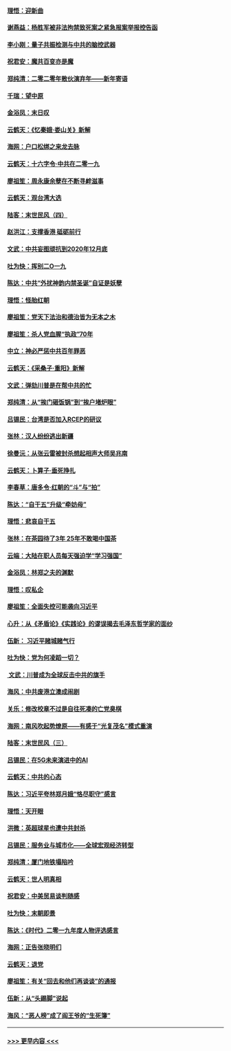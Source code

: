 #### [理悟：迎新曲](../pages/nsc993/n11761152.md?t=01021122) 
#### [谢燕益：杨胜军被非法拘禁致死案之紧急报案举报控告函](../pages/nsc993/n11756134.md?t=01021122) 
#### [李小刚：量子共振检测与中共的脑控武器](../pages/nsc993/n11754518.md?t=01021122) 
#### [祝君安：魔共百变亦是魔](../pages/nsc993/n11754469.md?t=01021122) 
#### [郑纯清：二零二零年散伙演弃年——新年寄语](../pages/nsc993/n11754195.md?t=01021122) 
#### [千瑞：望中原](../pages/nsc993/n11754159.md?t=01021122) 
#### [金浴凤：末日叹](../pages/nsc993/n11752359.md?t=01021122) 
#### [云鹤天：《忆秦娥‧娄山关》新解](../pages/nsc993/n11752348.md?t=01021122) 
#### [海网：户口松绑之来龙去脉](../pages/nsc993/n11752328.md?t=01021122) 
#### [云鹤天：十六字令‧中共在二零一九](../pages/nsc993/n11752305.md?t=01021122) 
#### [廖祖笙：周永康余孽在不断寻衅滋事](../pages/nsc993/n11751013.md?t=01021122) 
#### [云鹤天：观台湾大选](../pages/nsc993/n11751007.md?t=01021122) 
#### [陆客：末世民风（四）](../pages/nsc993/n11749203.md?t=01021122) 
#### [赵洪江：支撑香港 砥砺前行](../pages/nsc993/n11748482.md?t=01021122) 
#### [文武：中共妄图顽抗到2020年12月底](../pages/nsc993/n11748446.md?t=01021122) 
#### [吐为快：挥别二O一九](../pages/nsc993/n11748411.md?t=01021122) 
#### [陈达：中共“外扰神韵内禁圣诞”自证是妖孽](../pages/nsc993/n11748226.md?t=01021122) 
#### [理悟：怪胎红朝](../pages/nsc993/n11748206.md?t=01021122) 
#### [廖祖笙：党天下法治和德治皆为无本之木](../pages/nsc993/n11748135.md?t=01021122) 
#### [廖祖笙：杀人党血腥“执政”70年](../pages/nsc993/n11745144.md?t=01021122) 
#### [中立：神必严惩中共百年罪恶](../pages/nsc993/n11744970.md?t=01021122) 
#### [云鹤天：《采桑子‧重阳》新解](../pages/nsc993/n11744948.md?t=01021122) 
#### [文武：弹劾川普是在帮中共的忙](../pages/nsc993/n11744758.md?t=01021122) 
#### [郑纯清：从“挨门砸饭锅”到“挨户堵炉眼”](../pages/nsc993/n11744745.md?t=01021122) 
#### [吕锡民：台湾是否加入RCEP的研议](../pages/nsc993/n11744701.md?t=01021122) 
#### [张林：汉人纷纷逃出新疆](../pages/nsc993/n11743530.md?t=01021122) 
#### [徐曼沅：从张云雷被封杀想起相声大师吴兆南](../pages/nsc993/n11741816.md?t=01021122) 
#### [云鹤天：卜算子‧垂死挣扎](../pages/nsc993/n11739956.md?t=01021122) 
#### [李春草：唐多令‧红朝的“斗”与“拍”](../pages/nsc993/n11739830.md?t=01021122) 
#### [陈达：“自干五”升级“牵妨母”](../pages/nsc993/n11739724.md?t=01021122) 
#### [理悟：悲哀自干五](../pages/nsc993/n11739547.md?t=01021122) 
#### [张林：在茶园待了3年 25年不敢喝中国茶](../pages/nsc993/n11739240.md?t=01021122) 
#### [云端：大陆在职人员每天强迫学“学习强国”](../pages/nsc993/n11738735.md?t=01021122) 
#### [金浴凤：林郑之夫的渊默](../pages/nsc993/n11737735.md?t=01021122) 
#### [理悟：叹私企](../pages/nsc993/n11737715.md?t=01021122) 
#### [廖祖笙：全面失控可能袭向习近平](../pages/nsc993/n11737704.md?t=01021122) 
#### [心升：从《矛盾论》《实践论》的谬误揭去毛泽东哲学家的面纱](../pages/nsc993/n11736962.md?t=01021122) 
#### [伍新： 习近平赌城赌气行](../pages/nsc993/n11736929.md?t=01021122) 
#### [吐为快：党为何凌蹈一切？](../pages/nsc993/n11736915.md?t=01021122) 
#### [ 文武：川普成为全球反击中共的旗手](../pages/nsc993/n11736882.md?t=01021122) 
#### [海风：中共废港立澳成闹剧](../pages/nsc993/n11735857.md?t=01021122) 
#### [关乐：修改校章不过是自往死凑的亡党臭棋](../pages/nsc993/n11735097.md?t=01021122) 
#### [海网：南风吹起势燎原——有感于“光复茂名”模式重演](../pages/nsc993/n11732308.md?t=01021122) 
#### [陆客：末世民风（三）](../pages/nsc993/n11732211.md?t=01021122) 
#### [吕锡民：在5G未来演进中的AI](../pages/nsc993/n11730010.md?t=01021122) 
#### [云鹤天：中共的心态](../pages/nsc993/n11729906.md?t=01021122) 
#### [陈达：习近平夸林郑月娥“恪尽职守”感言](../pages/nsc993/n11729881.md?t=01021122) 
#### [理悟：天开眼](../pages/nsc993/n11729699.md?t=01021122) 
#### [洪微：英超球星也遭中共封杀](../pages/nsc993/n11727243.md?t=01021122) 
#### [吕锡民：服务业与城市化——全球宏观经济转型](../pages/nsc993/n11725845.md?t=01021122) 
#### [郑纯清：厦门地铁塌陷吟](../pages/nsc993/n11725813.md?t=01021122) 
#### [云鹤天：世人明真相](../pages/nsc993/n11725621.md?t=01021122) 
#### [祝君安：中美贸易谈判随感](../pages/nsc993/n11725609.md?t=01021122) 
#### [吐为快：末朝即景](../pages/nsc993/n11723365.md?t=01021122) 
#### [陈达：《时代》二零一九年度人物评选感言](../pages/nsc993/n11723337.md?t=01021122) 
#### [海网：正告张晓明们](../pages/nsc993/n11723228.md?t=01021122) 
#### [云鹤天：退党](../pages/nsc993/n11723056.md?t=01021122) 
#### [廖祖笙：有关“回去和他们再谈谈”的通报](../pages/nsc993/n11722442.md?t=01021122) 
#### [伍新：从“头踢脚”说起](../pages/nsc993/n11722429.md?t=01021122) 
#### [海风：“恶人榜”成了阎王爷的“生死簿”](../pages/nsc993/n11722272.md?t=01021122) 

----
#### [ >>> 更早内容 <<< ](../indexes/nsc993-earlier.md)
